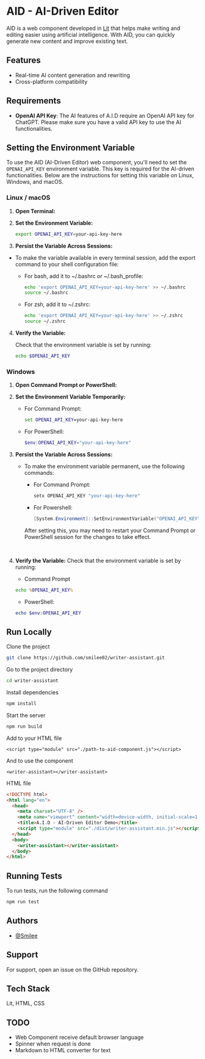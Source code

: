 # AID - AI-Driven Editor

AID is a web component developed in [Lit](https://lit.dev/) that helps make writing and editing easier using artificial intelligence. With AID, you can quickly generate new content and improve existing text.

## Features

- Real-time AI content generation and rewriting
- Cross-platform compatibility

## Requirements

- **OpenAI API Key**: The AI features of A.I.D require an OpenAI API key for ChatGPT. Please make sure you have a valid API key to use the AI functionalities.

## Setting the Environment Variable

To use the AID (AI-Driven Editor) web component, you'll need to set the `OPENAI_API_KEY` environment variable. This key is required for the AI-driven functionalities. Below are the instructions for setting this variable on Linux, Windows, and macOS.

### Linux / macOS

1. **Open Terminal:**

2. **Set the Environment Variable:**

   ```bash
   export OPENAI_API_KEY=your-api-key-here
   ```

3. **Persist the Variable Across Sessions:**

- To make the variable available in every terminal session, add the export command to your shell configuration file:

  - For bash, add it to ~/.bashrc or ~/.bash_profile:

    ```bash
    echo 'export OPENAI_API_KEY=your-api-key-here' >> ~/.bashrc
    source ~/.bashrc
    ```

  - For zsh, add it to ~/.zshrc:

    ```bash
    echo 'export OPENAI_API_KEY=your-api-key-here' >> ~/.zshrc
    source ~/.zshrc
    ```

4. **Verify the Variable:**

   Check that the environment variable is set by running:

   ```bash
   echo $OPENAI_API_KEY
   ```

### Windows

1.  **Open Command Prompt or PowerShell:**

2.  **Set the Environment Variable Temporarily:**

    - For Command Prompt:

      ```cmd
      set OPENAI_API_KEY=your-api-key-here
      ```

    - For PowerShell:

      ```powershell
      $env:OPENAI_API_KEY="your-api-key-here"
      ```

3.  **Persist the Variable Across Sessions:**

    - To make the environment variable permanent, use the following commands:

      - For Command Prompt:

        ```cmd
        setx OPENAI_API_KEY "your-api-key-here"
        ```

      - For Powershell:

        ```powershell
        [System.Environment]::SetEnvironmentVariable("OPENAI_API_KEY", "your-api-key-here", "User")
        ```

      After setting this, you may need to restart your Command Prompt or PowerShell session for the changes to take effect.

    <br>

4.  **Verify the Variable:**
    Check that the environment variable is set by running:

    - Command Prompt

    ```cmd
    echo %OPENAI_API_KEY%
    ```

    - PowerShell:

    ```powershell
    echo $env:OPENAI_API_KEY
    ```

## Run Locally

Clone the project

```bash
git clone https://github.com/smilee02/writer-assistant.git
```

Go to the project directory

```bash
cd writer-assistant
```

Install dependencies

```bash
npm install
```

Start the server

```bash
npm run build
```

Add to your HTML file

```
<script type="module" src="./path-to-aid-component.js"></script>
```

And to use the component

```
<writer-assistant></writer-assistant>
```

HTML file

```html
<!DOCTYPE html>
<html lang="en">
  <head>
    <meta charset="UTF-8" />
    <meta name="viewport" content="width=device-width, initial-scale=1.0" />
    <title>A.I.D - AI-Driven Editor Demo</title>
    <script type="module" src="./dist/writer-assistant.min.js"></script>
  </head>
  <body>
    <writer-assistant></writer-assistant>
  </body>
</html>
```

## Running Tests

To run tests, run the following command

```bash
npm run test
```

## Authors

- [@Smilee](https://www.github.com/smilee02)

## Support

For support, open an issue on the GitHub repository.

## Tech Stack

Lit, HTML, CSS

## TODO

- Web Component receive default browser language
- Spinner when request is done
- Markdown to HTML converter for text
